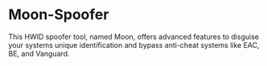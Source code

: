 # Moon-Spoofer
This HWID spoofer tool, named Moon, offers advanced features to disguise your systems unique identification and bypass anti-cheat systems like EAC, BE, and Vanguard. 
